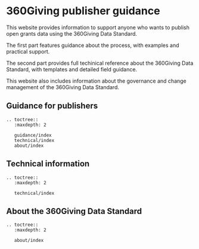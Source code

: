 # 360Giving publisher guidance
This website provides information to support anyone who wants to publish open grants data using the 360Giving Data Standard.

The first part features guidance about the process, with examples and practical support.

The second part provides full techinical reference about the 360Giving Data Standard, with templates and detailed field guidance.

This website also includes information about the governance and change management of the 360Giving Data Standard.

## Guidance for publishers

```eval_rst
.. toctree::
   :maxdepth: 2
   
   guidance/index
   technical/index
   about/index

```

## Technical information
   
```eval_rst
.. toctree::
   :maxdepth: 2
   
   technical/index

```

## About the 360Giving Data Standard

```eval_rst
.. toctree::
   :maxdepth: 2

   about/index

```
